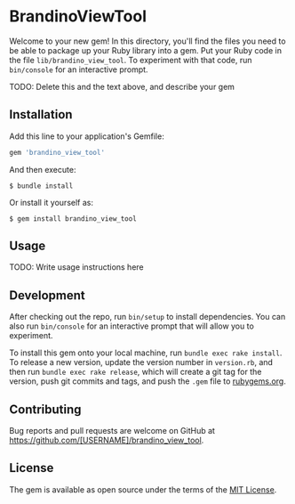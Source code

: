 # BrandinoViewTool

Welcome to your new gem! In this directory, you'll find the files you need to be able to package up your Ruby library into a gem. Put your Ruby code in the file `lib/brandino_view_tool`. To experiment with that code, run `bin/console` for an interactive prompt.

TODO: Delete this and the text above, and describe your gem

## Installation

Add this line to your application's Gemfile:

```ruby
gem 'brandino_view_tool'
```

And then execute:

    $ bundle install

Or install it yourself as:

    $ gem install brandino_view_tool

## Usage

TODO: Write usage instructions here

## Development

After checking out the repo, run `bin/setup` to install dependencies. You can also run `bin/console` for an interactive prompt that will allow you to experiment.

To install this gem onto your local machine, run `bundle exec rake install`. To release a new version, update the version number in `version.rb`, and then run `bundle exec rake release`, which will create a git tag for the version, push git commits and tags, and push the `.gem` file to [rubygems.org](https://rubygems.org).

## Contributing

Bug reports and pull requests are welcome on GitHub at https://github.com/[USERNAME]/brandino_view_tool.


## License

The gem is available as open source under the terms of the [MIT License](https://opensource.org/licenses/MIT).
